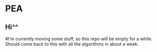 # PEA
## Hi^^
#I'm currently moving some stuff, so this repo will be empty for a while. Should come back to this with all the algorithms in about a week. 
